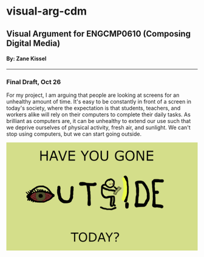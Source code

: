 <h1>visual-arg-cdm</h1>
<h2>Visual Argument for ENGCMP0610 (Composing Digital Media)</h2>
<h4>By: Zane Kissel</h4>
<hr>

<h3>Final Draft, Oct 26</h3>
<p>For my project, I am arguing that people are looking at screens for an unhealthy amount of time. It's easy to be constantly in front of a screen in today's society, where the expectation is that students, teachers, and workers alike will rely on their computers to complete their daily tasks. As brilliant as computers are, it can be unhealthy to extend our use such that we deprive ourselves of physical activity, fresh air, and sunlight. We can't stop using computers, but we can start going outside. </p>

<img src="project-final.gif" alt="GO OUTSIDE">
